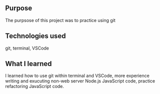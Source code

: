 ## Purpose

The purpsose of this project was to practice using git 

## Technologies used

git, terminal, VSCode

## What I learned

I learned how to use git within terminal and VSCode, more experience writing and exucuting non-web server Node.js JavaScript code, practice refactoring JavaScript code.
